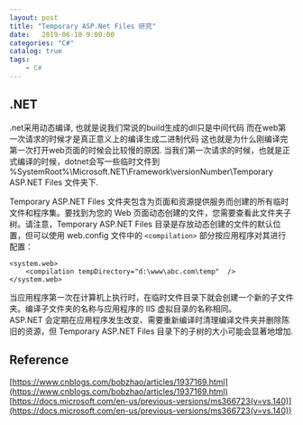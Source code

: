 ```yaml
---                                  
layout: post                                  
title: "Temporary ASP.Net Files 研究"                                  
date:   2019-06-10 9:00:00                                   
categories: "C#"                                  
catalog: true                                  
tags:                                   
    - C#                                  
---                        
```

    

## .NET
.net采用动态编译, 也就是说我们常说的build生成的dll只是中间代码 而在web第一次请求的时候才是真正意义上的编译生成二进制代码 这也就是为什么刚编译完第一次打开web页面的时候会比较慢的原因. 当我们第一次请求的时候，也就是正式编译的时候，dotnet会写一些临时文件到 %SystemRoot%\Microsoft.NET\Framework\versionNumber\Temporary ASP.NET Files 文件夹下.

Temporary ASP.NET Files 文件夹包含为页面和资源提供服务而创建的所有临时文件和程序集。要找到为您的 Web 页面动态创建的文件，您需要查看此文件夹子树。请注意，Temporary ASP.NET Files 目录是存放动态创建的文件的默认位置，但可以使用 web.config 文件中的              `<compilation>` 部分按应用程序对其进行配置：
    
    <system.web>
        <compilation tempDirectory="d:\www\abc.com\temp"  />
    </system.web>

当应用程序第一次在计算机上执行时，在临时文件目录下就会创建一个新的子文件夹。编译子文件夹的名称与应用程序的 IIS 虚拟目录的名称相同。  
ASP.NET 会定期在应用程序发生改变、需要重新编译时清理编译文件夹并删除陈旧的资源，但 Temporary ASP.NET Files 目录下的子树的大小可能会显著地增加.

## Reference
[https://www.cnblogs.com/bobzhao/articles/1937169.html](https://www.cnblogs.com/bobzhao/articles/1937169.html)
[https://docs.microsoft.com/en-us/previous-versions/ms366723(v=vs.140)](https://docs.microsoft.com/en-us/previous-versions/ms366723(v=vs.140))